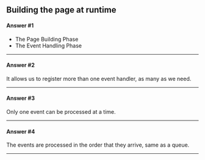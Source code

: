 ## Building the page at runtime

#### Answer #1
- The Page Building Phase
- The Event Handling Phase
***

#### Answer #2
It allows us to register more than one event handler, as many as we need.
***

#### Answer #3
Only one event can be processed at a time.
***

#### Answer #4
The events are processed in the order that they arrive, same as a queue.
***
